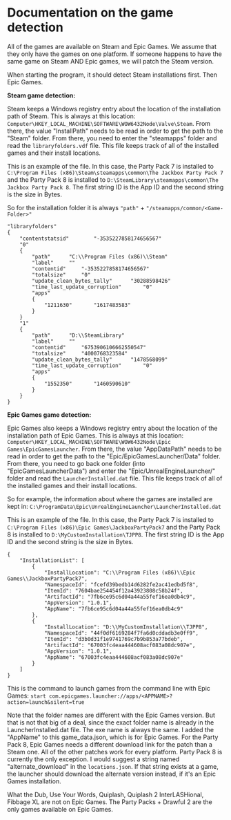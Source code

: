 # Documentation on the game detection

All of the games are available on Steam and Epic Games. We assume that they only have the games on one platform. If someone happens to have the same game on Steam AND Epic games, we will patch the Steam version.

When starting the program, it should detect Steam installations first. Then Epic Games.

**Steam game detection:**

Steam keeps a Windows registry entry about the location of the installation path of Steam. This is always at this location:
`Computer\HKEY_LOCAL_MACHINE\SOFTWARE\WOW6432Node\Valve\Steam`. From there, the value "InstallPath" needs to be read in order to get the path to the "Steam" folder. From there, you need to enter the "steamapps" folder and read the `libraryfolders.vdf` file. This file keeps track of all of the installed games and their install locations.

This is an example of the file. In this case, the Party Pack 7 is installed to `C:\Program Files (x86)\Steam\steamapps\common\The Jackbox Party Pack 7` and the Party Pack 8 is installed to `D:\SteamLibrary\steamapps\common\The Jackbox Party Pack 8`. The first string ID is the App ID and the second string is the size in Bytes.

So for the installation folder it is always `"path"` + `"/steamapps/common/<Game-Folder>"`

```
"libraryfolders"
{
	"contentstatsid"		"-3535227858174656567"
	"0"
	{
		"path"		"C:\\Program Files (x86)\\Steam"
		"label"		""
		"contentid"		"-3535227858174656567"
		"totalsize"		"0"
		"update_clean_bytes_tally"		"30288598426"
		"time_last_update_corruption"		"0"
		"apps"
		{
			"1211630"		"1617483583"
		}
	}
	"1"
	{
		"path"		"D:\\SteamLibrary"
		"label"		""
		"contentid"		"6753906106662550547"
		"totalsize"		"4000768323584"
		"update_clean_bytes_tally"		"1478568099"
		"time_last_update_corruption"		"0"
		"apps"
		{
			"1552350"		"1460590610"
		}
	}
}
```


**Epic Games game detection:**

Epic Games also keeps a Windows registry entry about the location of the installation path of Epic Games. This is always at this location:
`Computer\HKEY_LOCAL_MACHINE\SOFTWARE\WOW6432Node\Epic Games\EpicGamesLauncher`. From there, the value "AppDataPath" needs to be read in order to get the path to the "Epic/EpicGamesLauncher/Data" folder. From there, you need to go back one folder (into "EpicGamesLauncherData") and enter the "Epic/UnrealEngineLauncher/" folder and read the `LauncherInstalled.dat` file. This file keeps track of all of the installed games and their install locations.


So for example, the information about where the games are installed are kept in:
`C:\ProgramData\Epic\UnrealEngineLauncher\LauncherInstalled.dat`

This is an example of the file. In this case, the Party Pack 7 is installed to `C:\Program Files (x86)\Epic Games\JackboxPartyPack7` and the Party Pack 8 is installed to `D:\MyCustomInstallation\TJPP8`. The first string ID is the App ID and the second string is the size in Bytes.
```
{
	"InstallationList": [
        {
			"InstallLocation": "C:\\Program Files (x86)\\Epic Games\\JackboxPartyPack7",
			"NamespaceId": "fcefd39bedb14d6282fe2ac41edbd5f8",
			"ItemId": "7604bae254454f12a43923808c58b24f",
			"ArtifactId": "7fb6ce95c6d04a44a55fef16ea0db4c9",
			"AppVersion": "1.0.1",
			"AppName": "7fb6ce95c6d04a44a55fef16ea0db4c9"
		},
		{
			"InstallLocation": "D:\\MyCustomInstallation\\TJPP8",
			"NamespaceId": "44f0df6169284f7fa6d0cddadb3e0ff9",
			"ItemId": "d3b0d31f1e9741769c7b9b853a77bdeb",
			"ArtifactId": "67003fc4eaa444608acf083a08dc907e",
			"AppVersion": "1.0.1",
			"AppName": "67003fc4eaa444608acf083a08dc907e"
		}	
	]
}
```

This is the command to launch games from the command line with Epic Games: `start com.epicgames.launcher://apps/<APPNAME>?action=launch&silent=true`


Note that the folder names are different with the Epic Games version. But that is not that big of a deal, since the exact folder name is already in the LauncherInstalled.dat file. The exe name is always the same. I added the "AppName" to this game_data.json, which is for Epic Games.
For the Party Pack 8, Epic Games needs a different download link for the patch than a Steam one. All of the other patches work for every platform. Party Pack 8 is currently the only exception. I would suggest a string named "alternate_download" in the `locations.json`. If that string exists at a game, the launcher should download the alternate version instead, if it's an Epic Games installation.

What the Dub, Use Your Words, Quiplash, Quiplash 2 InterLASHional, Fibbage XL are not on Epic Games. The Party Packs + Drawful 2 are the only games available on Epic Games.
